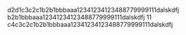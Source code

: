 d2d1c3c2c1b2b1bbbaaa12341234123488779999111dalskdfj
b2b1bbbaaa12341234123488779999111dalskdfj
11
c4c3c2c1b2b1bbbaaa12341234123488779999111dalskdfj
